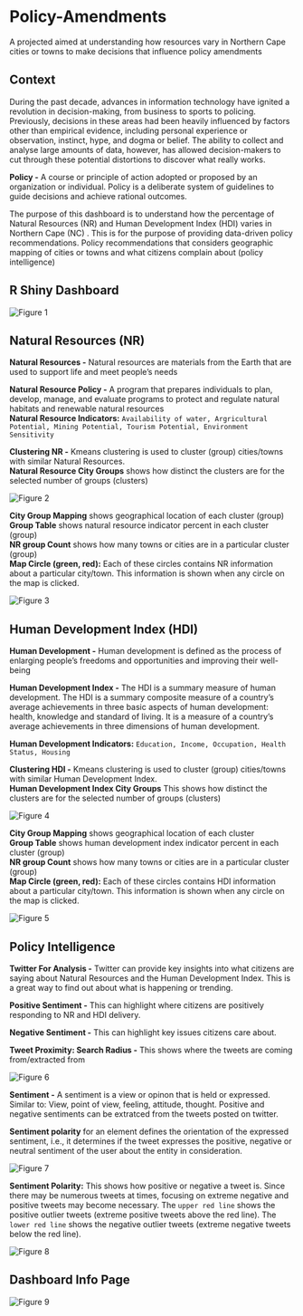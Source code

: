 # Policy-Amendments
A projected aimed at understanding how resources vary in Northern Cape cities or towns to make decisions that influence policy amendments


## Context
During the past decade, advances in information technology have ignited a revolution in decision-making, from business to sports to policing. Previously, decisions in these areas had been heavily influenced by factors other than empirical evidence, including personal experience or observation, instinct, hype, and dogma or belief. The ability to collect and analyse large amounts of data, however, has allowed decision-makers to cut through these potential distortions to discover what really works.

**Policy -** A course or principle of action adopted or proposed by an organization or individual. Policy is a deliberate system of guidelines to guide decisions and achieve rational outcomes.

The purpose of this dashboard is to understand how the percentage of Natural Resources (NR) and Human Development Index (HDI) varies in Northern Cape (NC) . This is for the purpose of providing data-driven policy recommendations. Policy recommendations that considers geographic mapping of cities or towns and what citizens complain about (policy intelligence)

## R Shiny Dashboard 
![Figure 1](https://github.com/Ellie190/Policy-Amendments/blob/main/Dasboard%20Images/Picture1.png) <br>

## Natural Resources (NR)
**Natural Resources -** Natural resources are materials from the Earth that are used to support life and meet people’s needs

**Natural Resource Policy -** A program that prepares individuals to plan, develop, manage, and evaluate programs to protect and regulate natural habitats and renewable natural resources <br>
**Natural Resource Indicators:** `Availability of water, Argricultural Potential, Mining Potential, Tourism Potential, Environment Sensitivity`

**Clustering NR -** Kmeans clustering is used to cluster (group) cities/towns with similar Natural Resources. <br>
**Natural Resource City Groups** shows how distinct the clusters are for the selected number of groups (clusters)

![Figure 2](https://github.com/Ellie190/Policy-Amendments/blob/main/Dasboard%20Images/Picture2.png) <br>

**City Group Mapping** shows geographical location of each cluster (group)<br>
**Group Table** shows natural resource indicator percent in each cluster (group) <br>
**NR group Count** shows how many towns or cities are in a particular cluster (group) <br>
**Map Circle (green, red):** Each of these circles contains NR information about a particular city/town. This information is shown when any circle on the map is clicked. 

![Figure 3](https://github.com/Ellie190/Policy-Amendments/blob/main/Dasboard%20Images/Picture3.png) <br>

## Human Development Index (HDI)
**Human Development -** Human development is defined as the process of enlarging people’s freedoms and opportunities and improving their well-being

**Human Development Index -** The HDI is a summary measure of human development. The HDI is a summary composite measure of a country’s average achievements in three basic aspects of human development: health, knowledge and standard of living. It is a measure of a country’s average achievements in three dimensions of human development. 

**Human Development Indicators:** `Education, Income, Occupation, Health Status, Housing`

**Clustering HDI -** Kmeans clustering is used to cluster (group) cities/towns with similar Human Development Index. <br>
**Human Development Index City Groups** This shows how distinct the clusters are for the selected number of groups (clusters)

![Figure 4](https://github.com/Ellie190/Policy-Amendments/blob/main/Dasboard%20Images/Picture4.png) <br>

**City Group Mapping** shows geographical location of each cluster <br>
**Group Table** shows human development index indicator percent in each cluster (group) <br>
**NR group Count** shows how many towns or cities are in a particular cluster (group) <br>
**Map Circle (green, red):** Each of these circles contains HDI information about a particular city/town. This information is shown when any circle on the map is clicked. 

![Figure 5](https://github.com/Ellie190/Policy-Amendments/blob/main/Dasboard%20Images/Picture5.png) <br>

## Policy Intelligence
**Twitter For Analysis -** Twitter can provide key insights into what citizens are saying about Natural Resources and the Human Development Index. This is a great way to find out about what is happening or trending.

**Positive Sentiment -** This can highlight where citizens are positively responding to NR and HDI delivery.

**Negative Sentiment -** This can highlight key issues citizens care about.

**Tweet Proximity: Search Radius -** This shows where the tweets are coming from/extracted from

![Figure 6](https://github.com/Ellie190/Policy-Amendments/blob/main/Dasboard%20Images/Picture6.png) <br>

**Sentiment -** A sentiment is a view or opinon that is held or expressed. Similar to: View, point of view, feeling, attitude, thought. Positive and negative sentiments can be extratced from the tweets posted on twitter.

**Sentiment polarity** for an element defines the orientation of the expressed sentiment, i.e., it determines if the tweet expresses the positive, negative or neutral sentiment of the user about the entity in consideration.

![Figure 7](https://github.com/Ellie190/Policy-Amendments/blob/main/Dasboard%20Images/Picture7.png) <br>

**Sentiment Polarity:** This shows how positive or negative a tweet is. Since there may be numerous tweets at times, focusing on extreme negative and positive tweets may become necessary. The `upper red line` shows the positive outlier tweets (extreme positive tweets above the red line). The `lower red line` shows the negative outlier tweets (extreme negative tweets below the red line). 

![Figure 8](https://github.com/Ellie190/Policy-Amendments/blob/main/Dasboard%20Images/Picture8.png) <br>

## Dashboard Info Page
![Figure 9](https://github.com/Ellie190/Policy-Amendments/blob/main/Dasboard%20Images/Picture9.png) <br>
